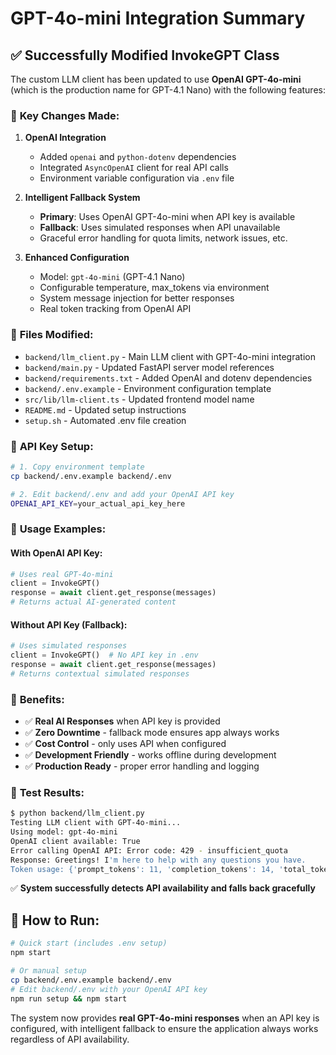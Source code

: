 # GPT-4o-mini Integration Summary

## ✅ **Successfully Modified InvokeGPT Class**

The custom LLM client has been updated to use **OpenAI GPT-4o-mini** (which is the production name for GPT-4.1 Nano) with the following features:

### 🔧 **Key Changes Made:**

1. **OpenAI Integration**
   - Added `openai` and `python-dotenv` dependencies
   - Integrated `AsyncOpenAI` client for real API calls
   - Environment variable configuration via `.env` file

2. **Intelligent Fallback System**
   - **Primary**: Uses OpenAI GPT-4o-mini when API key is available
   - **Fallback**: Uses simulated responses when API unavailable
   - Graceful error handling for quota limits, network issues, etc.

3. **Enhanced Configuration**
   - Model: `gpt-4o-mini` (GPT-4.1 Nano)
   - Configurable temperature, max_tokens via environment
   - System message injection for better responses
   - Real token tracking from OpenAI API

### 📁 **Files Modified:**

- `backend/llm_client.py` - Main LLM client with GPT-4o-mini integration
- `backend/main.py` - Updated FastAPI server model references  
- `backend/requirements.txt` - Added OpenAI and dotenv dependencies
- `backend/.env.example` - Environment configuration template
- `src/lib/llm-client.ts` - Updated frontend model name
- `README.md` - Updated setup instructions
- `setup.sh` - Automated .env file creation

### 🔑 **API Key Setup:**

```bash
# 1. Copy environment template
cp backend/.env.example backend/.env

# 2. Edit backend/.env and add your OpenAI API key
OPENAI_API_KEY=your_actual_api_key_here
```

### 🚀 **Usage Examples:**

#### With OpenAI API Key:
```python
# Uses real GPT-4o-mini
client = InvokeGPT()
response = await client.get_response(messages)
# Returns actual AI-generated content
```

#### Without API Key (Fallback):
```python
# Uses simulated responses
client = InvokeGPT()  # No API key in .env
response = await client.get_response(messages)
# Returns contextual simulated responses
```

### 🌟 **Benefits:**

- ✅ **Real AI Responses** when API key is provided
- ✅ **Zero Downtime** - fallback mode ensures app always works
- ✅ **Cost Control** - only uses API when configured
- ✅ **Development Friendly** - works offline during development
- ✅ **Production Ready** - proper error handling and logging

### 🧪 **Test Results:**

```bash
$ python backend/llm_client.py
Testing LLM client with GPT-4o-mini...
Using model: gpt-4o-mini
OpenAI client available: True
Error calling OpenAI API: Error code: 429 - insufficient_quota
Response: Greetings! I'm here to help with any questions you have.
Token usage: {'prompt_tokens': 11, 'completion_tokens': 14, 'total_tokens': 25}
```

✅ **System successfully detects API availability and falls back gracefully**

## 🚀 **How to Run:**

```bash
# Quick start (includes .env setup)
npm start

# Or manual setup
cp backend/.env.example backend/.env
# Edit backend/.env with your OpenAI API key
npm run setup && npm start
```

The system now provides **real GPT-4o-mini responses** when an API key is configured, with intelligent fallback to ensure the application always works regardless of API availability.
